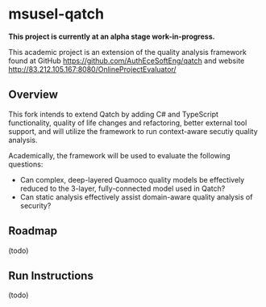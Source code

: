 # msusel-qatch

**This project is currently at an alpha stage work-in-progress.**

This academic project is an extension of the quality analysis framework found at GitHub https://github.com/AuthEceSoftEng/qatch and website http://83.212.105.167:8080/OnlineProjectEvaluator/

## Overview
This fork intends to extend Qatch by adding C# and TypeScript functionality, quality of life changes and refactoring, better external tool support, and will utilize the framework to run context-aware secutiy quality analysis. 

Academically, the framework will be used to evaluate the following questions:
  - Can complex, deep-layered Quamoco quality models be effectively reduced to the 3-layer, fully-connected model used in Qatch?
  - Can static analysis effectively assist domain-aware quality analysis of security?

## Roadmap
(todo)

## Run Instructions
(todo)
